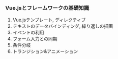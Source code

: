 ### Vue.jsとフレームワークの基礎知識

1. Vue.jsテンプレート, ディレクティブ
2. テキストのデータバインディング, 繰り返しの描画
3. イベントの利用
4. フォーム入力との同期
5. 条件分岐
6. トランジション&アニメーション
